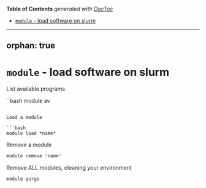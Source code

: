 <!-- START doctoc generated TOC please keep comment here to allow auto update -->
<!-- DON'T EDIT THIS SECTION, INSTEAD RE-RUN doctoc TO UPDATE -->
**Table of Contents**  *generated with [DocToc](https://github.com/thlorenz/doctoc)*

- [`module` - load software on slurm](#module---load-software-on-slurm)

<!-- END doctoc generated TOC please keep comment here to allow auto update -->

---
orphan: true
---

# `module` - load software on slurm

List available programs

``bash
module av
```

Load a module

```bash
module load *name*
```

Remove a module 

```bash
module remove *name*
```

Remove ALL modules, cleaning your environment

```bash
module purge
```